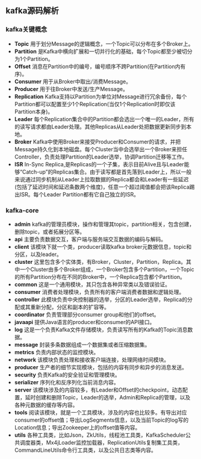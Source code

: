 ## kafka源码解析

### kafka关键概念

* **Topic** 用于划分Message的逻辑概念，一个Topic可以分布在多个Broker上。
* **Partition** 是Kafka中横向扩展和一切并行化的基础，每个Topic都至少被切分为1个Partition。
* **Offset** 消息在Partition中的编号，编号顺序不跨Partition(在Partition内有序)。
* **Consumer** 用于从Broker中取出/消费Message。
* **Producer** 用于往Broker中发送/生产Message。
* **Replication** Kafka支持以Partition为单位对Message进行冗余备份，每个Partition都可以配置至少1个Replication(当仅1个Replication时即仅该Partition本身)。
* **Leader** 每个Replication集合中的Partition都会选出一个唯一的Leader，所有的读写请求都由Leader处理。其他Replicas从Leader处把数据更新同步到本地。
* **Broker** Kafka中使用Broker来接受Producer和Consumer的请求，并把Message持久化到本地磁盘。每个Cluster当中会选举出一个Broker来担任Controller，负责处理Partition的Leader选举，协调Partition迁移等工作。
* **ISR** In-Sync Replica,是Replicas的一个子集，表示目前Alive且与Leader能够“Catch-up”的Replicas集合。由于读写都是首先落到Leader上，所以一般来说通过同步机制从Leader上拉取数据的Replica都会和Leader有一些延迟(包括了延迟时间和延迟条数两个维度)，任意一个超过阈值都会把该Replica踢出ISR。每个Leader Partition都有它自己独立的ISR。

### kafka-core

* **admin**	kafka的管理员模块，操作和管理其topic，partition相关，包含创建，删除topic，或者拓展分区等。
* **api**	主要负责数据交互，客户端与服务端交互数据的编码与解码。
* **client**	该模块下就一个类，producer读取kafka broker元数据信息，topic和分区，以及leader。
* **cluster**	这里包含多个实体类，有Broker，Cluster，Partition，Replica。其中一个Cluster由多个Broker组成，一个Broker包含多个Partition，一个Topic的所有Partition分布在不同的Broker中，一个Replica包含都个Partition。
* **common**	这是一个通用模块，其只包含各种异常类以及错误验证。
* **consumer**	消费者处理模块，负责所有的客户端消费者数据和逻辑处理。
* **controller**	此模块负责中央控制器的选举，分区的Leader选举，Replica的分配或其重新分配，分区和副本的扩容等。
* **coordinator**	负责管理部分consumer group和他们的offset。
* **javaapi**	提供Java语言的producer和consumer的API接口。
* **log**	这是一个负责Kafka文件存储模块，负责读写所有的Kafka的Topic消息数据。
* **message**	封装多条数据组成一个数据集或者压缩数据集。
* **metrics**	负责内部状态的监控模块。
* **network**	该模块负责处理和接收客户端连接，处理网络时间模块。
* **producer**	生产者的细节实现模块，包括的内容有同步和异步的消息发送。
* **security**	负责Kafka的安全验证和管理模块。
* **serializer**	序列化和反序列化当前消息内容。
* **server**	该模块涉及的内容较多，有Leader和Offset的checkpoint，动态配置，延时创建和删除Topic，Leader的选举，Admin和Replica的管理，以及各种元数据的缓存等内容。
* **tools**	阅读该模块，就是一个工具模块，涉及的内容也比较多。有导出对应consumer的offset值；导出LogSegments信息，以及当前Topic的log写的Location信息；导出Zookeeper上的offset值等内容。
* **utils**	各种工具类，比如Json，ZkUtils，线程池工具类，KafkaScheduler公共调度器类，Mx4jLoader监控加载器，ReplicationUtils复制集工具类，CommandLineUtils命令行工具类，以及公共日志类等内容。
